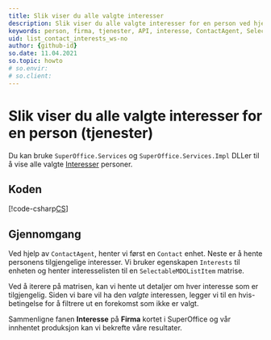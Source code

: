 ```yaml
---
title: Slik viser du alle valgte interesser
description: Slik viser du alle valgte interesser for en person ved hjelp av tjenester
keywords: person, firma, tjenester, API, interesse, ContactAgent, SelectableMDOListItem
uid: list_contact_interests_ws-no
author: {github-id}
so.date: 11.04.2021
so.topic: howto
# so.envir:
# so.client:
---
```


# Slik viser du alle valgte interesser for en person (tjenester)

Du kan bruke  `SuperOffice.Services` og `SuperOffice.Services.Impl` DLLer til å vise alle valgte [Interesser][1] personer.

## Koden

[!code-csharp[CS](includes/list-interests-services.cs)]

## Gjennomgang

Ved hjelp av `ContactAgent`, henter vi først en `Contact` enhet. Neste er å hente personens tilgjengelige interesser. Vi bruker egenskapen `Interests` til enheten og henter interesselisten til en `SelectableMDOListItem` matrise.

Ved å iterere på matrisen, kan vi hente ut detaljer om hver interesse som er tilgjengelig. Siden vi bare vil ha den *valgte* interessen, legger vi til en hvis-betingelse for å filtrere ut en forekomst som ikke er valgt.

Sammenligne fanen **Interesse** på **Firma** kortet i SuperOffice og vår innhentet produksjon kan vi bekrefte våre resultater.

<!-- Referenced links -->
[1]: ../../interests.md

<!-- Referenced images -->
